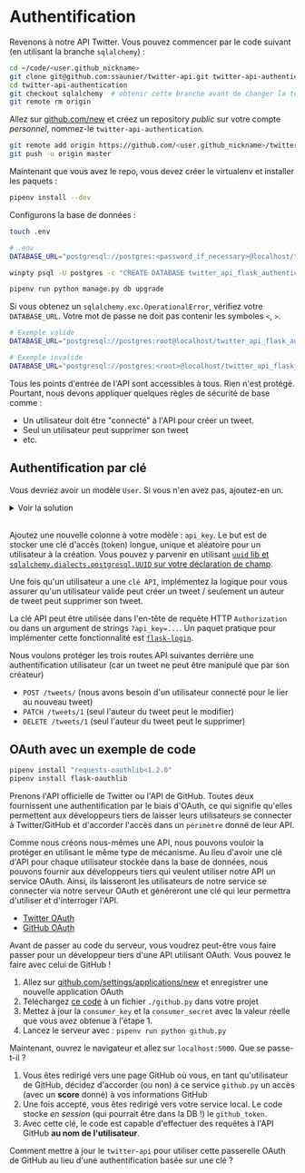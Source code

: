 # Authentification

Revenons à notre API Twitter. Vous pouvez commencer par le code suivant (en utilisant la branche `sqlalchemy`) :

```bash
cd ~/code/<user.github_nickname>
git clone git@github.com:ssaunier/twitter-api.git twitter-api-authentication
cd twitter-api-authentication
git checkout sqlalchemy  # obtenir cette branche avant de changer la télécommande
git remote rm origin
```

Allez sur [github.com/new](https://github.com/new) et créez un repository _public_ sur votre compte _personnel_, nommez-le `twitter-api-authentication`.

```bash
git remote add origin https://github.com/<user.github_nickname>/twitter-api-authentication.git
git push -u origin master
```

Maintenant que vous avez le repo, vous devez créer le virtualenv et installer les paquets :

```bash
pipenv install --dev
```

Configurons la base de données :

```bash
touch .env
```

```bash
# .env
DATABASE_URL="postgresql://postgres:<password_if_necessary>@localhost/twitter_api_flask_authentication"
```

```bash
winpty psql -U postgres -c "CREATE DATABASE twitter_api_flask_authentication"

pipenv run python manage.py db upgrade
```

Si vous obtenez un `sqlalchemy.exc.OperationalError`, vérifiez votre `DATABASE_URL`. Votre mot de passe ne doit pas contenir les symboles `<`, `>`.

```bash
# Exemple valide
DATABASE_URL="postgresql://postgres:root@localhost/twitter_api_flask_authentication"

# Exemple invalide
DATABASE_URL="postgresql://postgres:<root>@localhost/twitter_api_flask_authentication"
```

Tous les points d'entrée de l'API sont accessibles à tous. Rien n'est protégé. Pourtant, nous devons appliquer quelques règles de sécurité de base comme :

- Un utilisateur doit être "connecté" à l'API pour créer un tweet.
- Seul un utilisateur peut supprimer son tweet
- etc.

## Authentification par clé

 Vous devriez avoir un modèle `User`. Si vous n'en avez pas, ajoutez-en un.

<details><summary markdown='span'>Voir la solution
</summary>

```python
# models.py
# pylint: disable=missing-docstring

from datetime import datetime
from sqlalchemy.schema import ForeignKey

from app import db

class Tweet(db.Model):
    __tablename__ = "tweets"
    id = db.Column(db.Integer, primary_key=True)
    text = db.Column(db.String(280))
    created_at = db.Column(db.DateTime, default=datetime.utcnow)
    user_id = db.Column(db.Integer, ForeignKey('users.id'))
    user = db.relationship("User", back_populates="tweets")

    def __repr__(self):
        return f"<Tweet #{self.id}>"

class User(db.Model):
    __tablename__ = "users"
    id = db.Column(db.Integer, primary_key=True)
    username = db.Column(db.String(80))
    email = db.Column(db.String(200))
    tweets = db.relationship('Tweet', back_populates="user")

    def __repr__(self):
        return f"<User {self.username}>"
```
</details>

<br />

Ajoutez une nouvelle colonne à votre modèle : `api_key`. Le but est de stocker une clé d'accès (token) longue, unique et aléatoire pour un utilisateur à la création. Vous pouvez y parvenir en utilisant [`uuid` lib et `sqlalchemy.dialects.postgresql.UUID` sur votre déclaration de champ](https://stackoverflow.com/a/49398042).

Une fois qu'un utilisateur a une `clé API`, implémentez la logique pour vous assurer qu'un utilisateur valide peut créer un tweet / seulement un auteur de tweet peut supprimer son tweet.

La clé API peut être utilisée dans l'en-tête de requête HTTP `Authorization` ou dans un argument de strings `?api_key=...`. Un paquet pratique pour implémenter cette fonctionnalité est [`flask-login`](https://flask-login.readthedocs.io/en/latest/).

Nous voulons protéger les trois routes API suivantes derrière une authentification utilisateur (car un tweet ne peut être manipulé que par son créateur)

- `POST /tweets/` (nous avons besoin d'un utilisateur connecté pour le lier au nouveau tweet)
- `PATCH /tweets/1` (seul l'auteur du tweet peut le modifier)
- `DELETE /tweets/1` (seul l'auteur du tweet peut le supprimer)


## OAuth avec un exemple de code

```bash
pipenv install "requests-oauthlib<1.2.0"
pipenv install flask-oauthlib
```

Prenons l'API officielle de Twitter ou l'API de GitHub. Toutes deux fournissent une authentification par le biais d'OAuth, ce qui signifie qu'elles permettent aux développeurs tiers de laisser leurs utilisateurs se connecter à Twitter/GitHub et d'accorder l'accès dans un `périmètre` donné de leur API.

Comme nous créons nous-mêmes une API, nous pouvons vouloir la protéger en utilisant le même type de mécanisme. Au lieu d'avoir une clé d'API pour chaque utilisateur stockée dans la base de données, nous pouvons fournir aux développeurs tiers qui veulent utiliser notre API un service OAuth. Ainsi, ils laisseront les utilisateurs de notre service se connecter via notre serveur OAuth et généreront une clé qui leur permettra d'utiliser et d'interroger l'API.

- [Twitter OAuth](https://developer.twitter.com/en/docs/basics/authentication/overview/oauth.html)
- [GitHub OAuth](https://developer.github.com/apps/building-oauth-apps/)

Avant de passer au code du serveur, vous voudrez peut-être vous faire passer pour un développeur tiers d'une API utilisant OAuth. Vous pouvez le faire avec celui de GitHub !

1. Allez sur [github.com/settings/applications/new](https://github.com/settings/applications/new) et enregistrer une nouvelle application OAuth
1. Téléchargez [ce code](https://github.com/lepture/flask-oauthlib/blob/master/example/github.py) à un fichier `./github.py` dans votre projet
1. Mettez à jour la `consumer_key` et la `consumer_secret` avec la valeur réelle que vous avez obtenue à l'étape 1.
1. Lancez le serveur avec : `pipenv run python github.py`

Maintenant, ouvrez le navigateur et allez sur `localhost:5000`. Que se passe-t-il ?

1. Vous êtes redirigé vers une page GitHub où vous, en tant qu'utilisateur de GitHub, décidez d'accorder (ou non) à ce service `github.py` un accès (avec un **score** donné) à vos informations GitHub
1. Une fois accepté, vous êtes redirigé vers votre service local. Le code stocke _en session_ (qui pourrait être dans la DB !) le `github_token`.
1. Avec cette clé, le code est capable d'effectuer des requêtes à l'API GitHub **au nom de l'utilisateur**.

Comment mettre à jour le `twitter-api` pour utiliser cette passerelle OAuth de GitHub au lieu d'une authentification basée sur une clé ?
